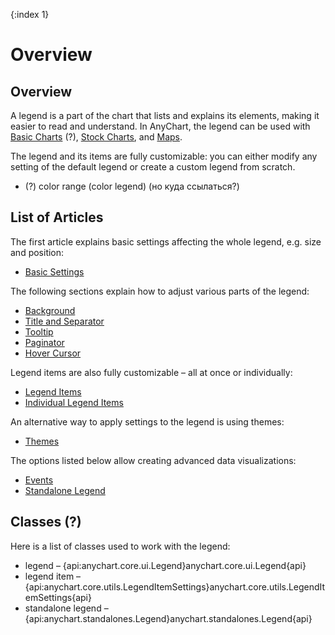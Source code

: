 {:index 1}
# Overview

## Overview

A legend is a part of the chart that lists and explains its elements, making it easier to read and understand. In AnyChart, the legend can be used with [Basic Charts](../../Basic_Charts/General_Settings#legend) (?), [Stock Charts](../../Stock_Charts/Legend), and [Maps](../../Maps/Legend).

The legend and its items are fully customizable: you can either modify any setting of the default legend or create a custom legend from scratch.

* (?) color range (color legend) (но куда ссылаться?)

## List of Articles

The first article explains basic settings affecting the whole legend, e.g. size and position:

* [Basic Settings](Basic_Settings)

The following sections explain how to adjust various parts of the legend:

* [Background](Background)
* [Title and Separator](Title_and_Separator)
* [Tooltip](Tooltip)
* [Paginator](Paginator)
* [Hover Cursor](Hover_Cursor)

Legend items are also fully customizable – all at once or individually:

* [Legend Items](Legend_Items)
* [Individual Legend Items](Individual_Legend_Items)

An alternative way to apply settings to the legend is using themes:

* [Themes](Themes)

The options listed below allow creating advanced data visualizations:

* [Events](Events)
* [Standalone Legend](Standalone_Legend)

## Classes (?)

Here is a list of classes used to work with the legend: 

* legend – {api:anychart.core.ui.Legend}anychart.core.ui.Legend{api}
* legend item – {api:anychart.core.utils.LegendItemSettings}anychart.core.utils.LegendItemSettings{api}
* standalone legend – {api:anychart.standalones.Legend}anychart.standalones.Legend{api}